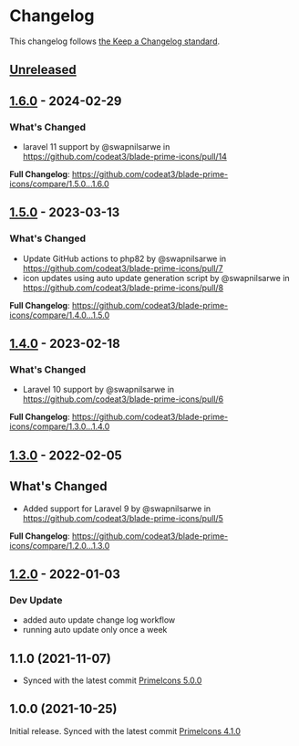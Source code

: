 # Changelog

This changelog follows [the Keep a Changelog standard](https://keepachangelog.com).

## [Unreleased](https://github.com/codeat3/blade-prime-icons/compare/1.6.0...HEAD)

## [1.6.0](https://github.com/codeat3/blade-prime-icons/compare/1.5.0...1.6.0) - 2024-02-29

### What's Changed

* laravel 11 support by @swapnilsarwe in https://github.com/codeat3/blade-prime-icons/pull/14

**Full Changelog**: https://github.com/codeat3/blade-prime-icons/compare/1.5.0...1.6.0

## [1.5.0](https://github.com/codeat3/blade-prime-icons/compare/1.4.0...1.5.0) - 2023-03-13

### What's Changed

- Update GitHub actions to php82 by @swapnilsarwe in https://github.com/codeat3/blade-prime-icons/pull/7
- icon updates using auto update generation script by @swapnilsarwe in https://github.com/codeat3/blade-prime-icons/pull/8

**Full Changelog**: https://github.com/codeat3/blade-prime-icons/compare/1.4.0...1.5.0

## [1.4.0](https://github.com/codeat3/blade-prime-icons/compare/1.3.0...1.4.0) - 2023-02-18

### What's Changed

- Laravel 10 support by @swapnilsarwe in https://github.com/codeat3/blade-prime-icons/pull/6

**Full Changelog**: https://github.com/codeat3/blade-prime-icons/compare/1.3.0...1.4.0

## [1.3.0](https://github.com/codeat3/blade-prime-icons/compare/1.2.0...1.3.0) - 2022-02-05

## What's Changed

- Added support for Laravel 9 by @swapnilsarwe in https://github.com/codeat3/blade-prime-icons/pull/5

**Full Changelog**: https://github.com/codeat3/blade-prime-icons/compare/1.2.0...1.3.0

## [1.2.0](https://github.com/codeat3/blade-prime-icons/compare/1.0.0...1.2.0) - 2022-01-03

### Dev Update

- added auto update change log workflow
- running auto update only once a week

## 1.1.0 (2021-11-07)

- Synced with the latest commit [PrimeIcons 5.0.0](https://github.com/primefaces/primeicons/releases/tag/5.0.0)

## 1.0.0 (2021-10-25)

Initial release.
Synced with the latest commit [PrimeIcons 4.1.0](https://github.com/primefaces/primeicons/releases/tag/4.1.0)
